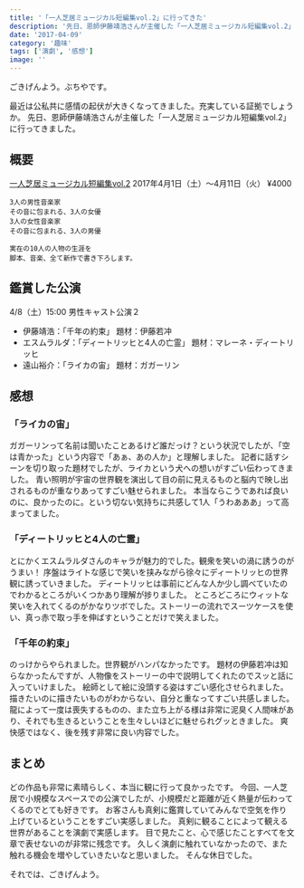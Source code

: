 ```yaml
---
title: '「一人芝居ミュージカル短編集vol.2」に行ってきた'
description: '先日、恩師伊藤靖浩さんが主催した「一人芝居ミュージカル短編集vol.2」に行ってきました。'
date: '2017-04-09'
category: '趣味'
tags: ['演劇', '感想']
image: ''
---
```


ごきげんよう。ぶちやです。

最近は公私共に感情の起伏が大きくなってきました。充実している証拠でしょうか。
先日、恩師伊藤靖浩さんが主催した「一人芝居ミュージカル短編集vol.2」に行ってきました。

## 概要

[一人芝居ミュージカル短編集vol.2](https://note.mu/rickytickyasu/n/n6ba92ffc7a2a)
2017年4月1日（土）～4月11日（火）
¥4000

```
3人の男性音楽家
その音に包まれる、3人の女優
3人の女性音楽家
その音に包まれる、3人の男優

実在の10人の人物の生涯を
脚本、音楽、全て新作で書き下ろします。
```

## 鑑賞した公演

4/8（土）15:00
男性キャスト公演２

* 伊藤靖浩：「千年の約束」 題材：伊藤若冲
* エスムラルダ：「ディートリッヒと4人の亡霊」 題材：マレーネ・ディートリッヒ
* 遠山裕介：「ライカの宙」 題材：ガガーリン

## 感想

### 「ライカの宙」

ガガーリンって名前は聞いたことあるけど誰だっけ？という状況でしたが、「空は青かった」という内容で「あぁ、あの人か」と理解しました。
記者に話すシーンを切り取った題材でしたが、ライカという犬への想いがすごい伝わってきました。
青い照明が宇宙の世界観を演出して目の前に見えるものと脳内で映し出されるものが重なりあってすごい魅せられました。
本当ならこうであれば良いのに、良かったのに。という切ない気持ちに共感して1人「うわあああ」って高まってました。


### 「ディートリッヒと4人の亡霊」

とにかくエスムラルダさんのキャラが魅力的でした。観衆を笑いの渦に誘うのがうまい！
序盤はライトな感じで笑いを挟みながら徐々にディートリッヒの世界観に誘っていきました。
ディートリッヒは事前にどんな人か少し調べていたのでわかるところがいくつかあり理解が捗りました。
ところどころにウィットな笑いを入れてくるのがかなりツボでした。ストーリーの流れでスーツケースを使い、真っ赤で取っ手を伸ばすということだけで笑えました。


### 「千年の約束」

のっけからやられました。世界観がハンパなかったです。
題材の伊藤若冲は知らなかったんですが、人物像をストーリーの中で説明してくれたのでスッと話に入っていけました。
絵師として絵に没頭する姿はすごい感化させられました。描きたいのに描きたいものがわからない、自分と重なってすごい共感しました。
龍によって一度は喪失するものの、また立ち上がる様は非常に泥臭く人間味があり、それでも生きるということを生々しいほどに魅せられグッときました。
爽快感ではなく、後を残す非常に良い内容でした。


## まとめ

どの作品も非常に素晴らしく、本当に観に行って良かったです。
今回、一人芝居で小規模なスペースでの公演でしたが、小規模だと距離が近く熱量が伝わってくるのでとても好きです。
お客さんも真剣に鑑賞していてみんなで空気を作り上げているということをすごい実感しました。
真剣に観ることによって観える世界があることを演劇で実感します。
目で見たこと、心で感じたことすべてを文章で表せないのが非常に残念です。
久しく演劇に触れていなかったので、また触れる機会を増やしていきたいなと思いました。
そんな休日でした。

それでは、ごきげんよう。
